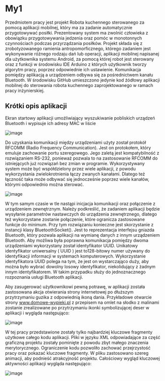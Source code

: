 # My1

Przedmiotem pracy jest projekt Robota kuchennego sterowanego za pomocą aplikacji mobilnej, który ma za zadanie automatycznie przygotowywać posiłki. Prezentowany system ma zwolnić człowieka z obowiązku przygotowywania jedzenia oraz pomóc w monotonnych czynnościach podczas przyrządzania posiłków. Projekt składa się z zrobotyzowanego ramienia antropomorficznego, którego zadaniem jest wykonywanie różnego rodzaju dań lub operacji, aplikacji mobilnej napisanej dla użytkownika systemu Android, za pomocą której robot jest sterowany oraz z funkcji w środowisku IDE Arduino z których użytkownik tworzy algorytm pracy, poprzez odpowiednie ich ustawienie. Komunikacja pomiędzy aplikacją a urządzeniem odbywa się za pośrednictwem kanału Bluetooth. W środowisku GitHub umieszczono jedynie kod źódłowy aplikacji mobilnej do sterowania robota kuchennego zaprojektowanego w ramach pracy inżynierskiej. 

## Krótki opis aplikacji

Ekran startowy aplikacji umożliwiający wyszukiwanie pobliskich urządzeń Bluetooth i wypisuje ich adresy MAC w liście

![image](https://user-images.githubusercontent.com/58587279/153871079-16948b4a-c9da-47f5-8a4e-a22ee640fa30.png)

Do uzyskania komunikacji między urządzeniami użyty został protokół RFCOMM (Radio Frequency Communication). Jest on protokołem, który emuluje zachowanie portu szeregowego. Jego zaletą jest kompatybilność z rozwiązaniem RS-232, ponieważ pozwala to na zastosowanie RFCOMM do istniejących już rozwiązań bez zmian w programie. Wykorzystywany system może być współdzielony przez wiele aplikacji, z powodu wykorzystania zwielokrotnienia łączy zwanych kanałami. Dlatego też łączność taka może odbywać się jednocześnie poprzez wiele kanałów, którymi odpowiednio można sterować. 

![image](https://user-images.githubusercontent.com/58587279/153871144-b6419dd4-dd07-46af-a0b6-253de59135b9.png)

W tym samym czasie w tle nastąpi inicjacja komunikacji oraz połączenie z urządzeniem zewnętrznym. Należy podkreślić, że zadaniem aplikacji będzie wysyłanie parametrów nastawczych do urządzenia zewnętrznego, dlatego też wykorzystane zostanie połączenie, które ogranicza zastosowane funkcje do minimum. Przy tym rozwiązaniu konieczne jest skorzystanie z instancji klasy BluetoothSocket(). Jest to reprezentacja interfejsu gniazda Bluetooth, który pozwala aplikacji na wymianę danych z innym urządzeniem Bluetooth. Aby możliwa była poprawna komunikacja pomiędzy dwoma urządzeniami wykorzystany został identyfikator UUID. Unikatowy identyfikator uniwersalny ( UUID )  jest to128-bitowy numer używany do identyfikacji informacji w systemach komputerowych. Wykorzystanie identyfikatora UUID polega na tym, że jest on wystarczająco duży, aby można było wybrać dowolny losowy identyfikator, niekolidujący z żadnym innym identyfikatorem. W takim przypadku służy do jednoznacznego rozpoznania usługi Bluetooth aplikacji. 

Aby zasugerować użytkownikowi pewną potrawę, w aplikacji została zastosowana akcja otwierania strony internetowej po dłuższym przytrzymaniu guzika z odpowiednią ikoną dania. Przykładowe otwarcie strony www.domowe-wypieki.pl z przepisem na omlet na słodko z malinami zostanie zrealizowane po przytrzymaniu ikonki symbolizującej deser w aplikacji i wygląda następująco:

![image](https://user-images.githubusercontent.com/58587279/153871327-41975ce5-4bd8-400f-808a-d5ee6db7c28f.png)

W tej pracy przedstawione zostały tylko najbardziej kluczowe fragmenty użytkowe całego kodu aplikacji. Pliki w języku XML odpowiadające za część graficzną projektu zostały pominięte z powodu zbyt małego znaczenia merytorycznego. Ograniczenie kodu pozwoliło zachować przejrzystość pracy oraz pokazać kluczowe fragmenty. W pliku zastosowano szereg animacji, aby podnieść atrakcyjność projektu. Całościowy wygląd kluczowej aktywności aplikacji wygląda następująco:

![image](https://user-images.githubusercontent.com/58587279/153871372-ad8db7d5-978d-4c53-a85f-1ae4cb75c46f.png)




